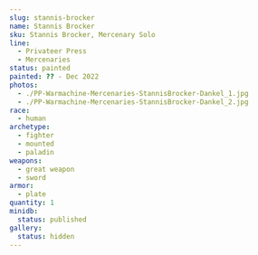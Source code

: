 ```yaml
---
slug: stannis-brocker
name: Stannis Brocker
sku: Stannis Brocker, Mercenary Solo
line:
  - Privateer Press
  - Mercenaries
status: painted
painted: ?? - Dec 2022
photos:
  - ./PP-Warmachine-Mercenaries-StannisBrocker-Dankel_1.jpg
  - ./PP-Warmachine-Mercenaries-StannisBrocker-Dankel_2.jpg
race:
  - human
archetype:
  - fighter
  - mounted
  - paladin
weapons:
  - great weapon
  - sword
armor:
  - plate
quantity: 1
minidb:
  status: published
gallery:
  status: hidden
---
```

